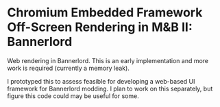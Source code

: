 # Chromium Embedded Framework Off-Screen Rendering in M&B II: Bannerlord
Web rendering in Bannerlord. This is an early implementation and more work is required (currently a memory leak). 

I prototyped this to assess feasible for developing a web-based UI framework for Bannerlord modding. I plan to work on this separately, but figure this code could may be useful for some.
